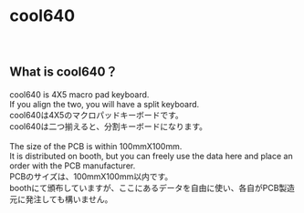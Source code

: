# cool640

<br>

## What is cool640？

cool640 is 4X5 macro pad keyboard.
<br>
If you align the two, you will have a split keyboard.
<br>
cool640は4X5のマクロパッドキーボードです。
<br>
cool640は二つ揃えると、分割キーボードになります。
<br>
<br>
The size of the PCB is within 100mmX100mm.
<br>
It is distributed on booth, but you can freely use the data here and place an order with the PCB manufacturer.
<br>
PCBのサイズは、100mmX100mm以内です。
<br>
boothにて頒布していますが、ここにあるデータを自由に使い、各自がPCB製造元に発注しても構いません。
<br>





